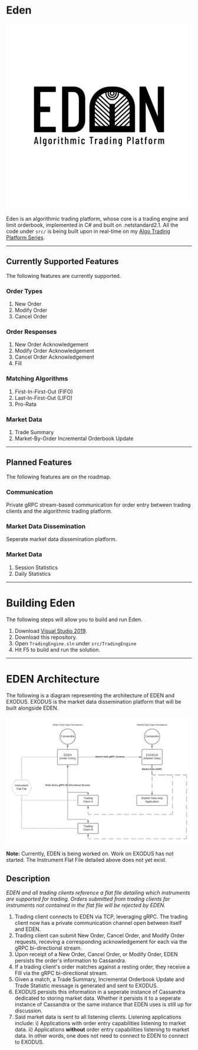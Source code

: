 # Eden

![Eden](/resources/Eden.png)

Eden is an algorithmic trading platform, whose core is a trading engine and limit orderbook, implemented in C# and built on .netstandard2.1. 
All the code under `src/` is being built upon in real-time on my [Algo Trading Platform Series](https://youtube.com/playlist?list=PLIkrF4j3_p-3fA9LyzSpT6yFPnqvJ02LS).

***

## Currently Supported Features

The following features are currently supported.

### Order Types

1. New Order
2. Modify Order
3. Cancel Order

### Order Responses

1. New Order Acknowledgement
2. Modify Order Acknowledgement
3. Cancel Order Acknowledgement
4. Fill

### Matching Algorithms

1. First-In-First-Out (FIFO)
2. Last-In-First-Out (LIFO)
3. Pro-Rata

### Market Data

1. Trade Summary
2. Market-By-Order Incremental Orderbook Update

***

## Planned Features

The following features are on the roadmap.

### Communication

Private gRPC stream-based communication for order entry between trading clients and the algorithmic trading platform.

### Market Data Dissemination

Seperate market data dissemination platform.

### Market Data

1. Session Statistics
2. Daily Statistics

***

# Building Eden

The following steps will allow you to build and run Eden.

1. Download [Visual Studio 2019](https://visualstudio.microsoft.com/vs/).
2. Download this repository.
3. Open `TradingEngine.sln` under `src/TradingEngine`
4. Hit F5 to build and run the solution.

***

# EDEN Architecture

The following is a diagram representing the architecture of EDEN and EXODUS. EXODUS is the market data dissemination platform that will be built alongside EDEN. 

![Architecture](/resources/architecture.png)

**Note:** Currently, EDEN is being worked on. Work on EXODUS has not started. The Instrument Flat File detailed above does not yet exist.

## Description

*EDEN and all trading clients reference a flat file detailing which instruments are supported for trading. Orders submitted from trading clients for instruments not contained in the flat file will be rejected by EDEN.*

1. Trading client connects to EDEN via TCP, leveraging gRPC. The trading client now has a private communication channel open between itself and EDEN.
2. Trading client can submit New Order, Cancel Order, and Modify Order requests, receving a corresponding acknowledgement for each via the gRPC bi-directional stream.
3. Upon receipt of a New Order, Cancel Order, or Modify Order, EDEN persists the order's information to Cassandra.
4. If a trading client's order matches against a resting order, they receive a Fill via the gRPC bi-directional stream.
5. Given a match, a Trade Summary, Incremental Orderbook Update and Trade Statistic message is generated and sent to EXODUS.
6. EXODUS persists this information in a seperate instance of Cassandra dedicated to storing market data. Whether it persists it to a seperate instance of Cassandra or the same instance that EDEN uses is still up for discussion.
7. Said market data is sent to all listening clients. Listening applications include:
    i) Applications with order entry capabilities listening to market data.
    ii) Applications **without** order entry capabilities listening to market data. In other words, one does not need to connect to EDEN to connect to EXODUS.